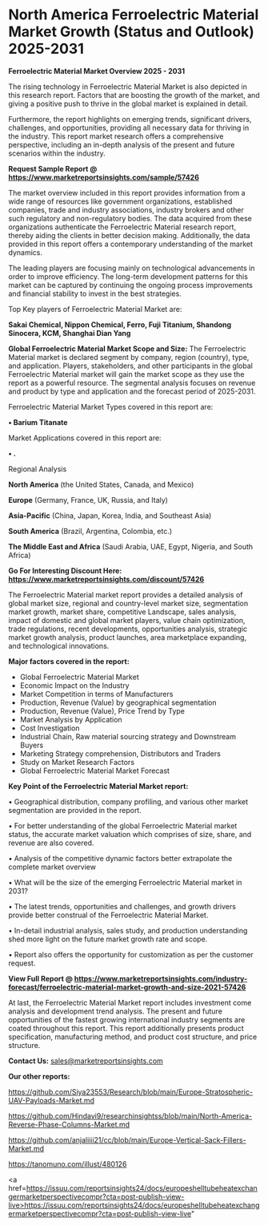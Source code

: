 # North America Ferroelectric Material Market Growth (Status and Outlook) 2025-2031

<Strong> Ferroelectric Material Market Overview 2025 - 2031</strong>

The rising technology in Ferroelectric Material Market is also depicted in this research report. Factors that are boosting the growth of the market, and giving a positive push to thrive in the global market is explained in detail.

Furthermore, the report highlights on emerging trends, significant drivers, challenges, and opportunities, providing all necessary data for thriving in the industry. This report market research offers a comprehensive perspective, including an in-depth analysis of the present and future scenarios within the industry.

<strong>Request Sample Report @ <a href=https://www.marketreportsinsights.com/sample/57426>https://www.marketreportsinsights.com/sample/57426</a></strong>

The market overview included in this report provides information from a wide range of resources like government organizations, established companies, trade and industry associations, industry brokers and other such regulatory and non-regulatory bodies. The data acquired from these organizations authenticate the Ferroelectric Material research report, thereby aiding the clients in better decision making. Additionally, the data provided in this report offers a contemporary understanding of the market dynamics.

The leading players are focusing mainly on technological advancements in order to improve efficiency. The long-term development patterns for this market can be captured by continuing the ongoing process improvements and financial stability to invest in the best strategies.

Top Key players of Ferroelectric Material Market are:

<strong>Sakai Chemical, Nippon Chemical, Ferro, Fuji Titanium, Shandong Sinocera, KCM, Shanghai Dian Yang</strong>

<strong><b>Global Ferroelectric Material Market Scope and Size:</b></strong>
The Ferroelectric Material market is declared segment by company, region (country), type, and application. Players, stakeholders, and other participants in the global Ferroelectric Material market will gain the market scope as they use the report as a powerful resource. The segmental analysis focuses on revenue and product by type and application and the forecast period of 2025-2031.

Ferroelectric Material Market Types covered in this report are:

<strong>• Barium Titanate</strong>

Market Applications covered in this report are:

<strong>• .</strong> 

Regional Analysis

<strong>North America</strong> (the United States, Canada, and Mexico)

<strong>Europe</strong> (Germany, France, UK, Russia, and Italy)

<strong>Asia-Pacific</strong> (China, Japan, Korea, India, and Southeast Asia)

<strong>South America</strong> (Brazil, Argentina, Colombia, etc.)

<strong>The Middle East and Africa</strong> (Saudi Arabia, UAE, Egypt, Nigeria, and South Africa)

<strong>Go For Interesting Discount Here: <a href=https://www.marketreportsinsights.com/discount/57426>https://www.marketreportsinsights.com/discount/57426</a></strong>

The Ferroelectric Material market report provides a detailed analysis of global market size, regional and country-level market size, segmentation market growth, market share, competitive Landscape, sales analysis, impact of domestic and global market players, value chain optimization, trade regulations, recent developments, opportunities analysis, strategic market growth analysis, product launches, area marketplace expanding, and technological innovations.

<strong><b>Major factors covered in the report:</b></strong>
<ul>
  <li>Global Ferroelectric Material Market </li>
  <li>Economic Impact on the Industry</li>
  <li>Market Competition in terms of Manufacturers</li>
  <li>Production, Revenue (Value) by geographical segmentation</li>
  <li>Production, Revenue (Value), Price Trend by Type</li>
  <li>Market Analysis by Application</li>
  <li>Cost Investigation</li>
  <li>Industrial Chain, Raw material sourcing strategy and Downstream Buyers</li>
  <li>Marketing Strategy comprehension, Distributors and Traders</li>
  <li>Study on Market Research Factors</li>
  <li>Global Ferroelectric Material Market Forecast</li>
</ul>

<strong><b>Key Point of the Ferroelectric Material Market report:</b></strong>

• Geographical distribution, company profiling, and various other market segmentation are provided in the report.

• For better understanding of the global Ferroelectric Material market status, the accurate market valuation which comprises of size, share, and revenue are also covered.

• Analysis of the competitive dynamic factors better extrapolate the complete market overview

• What will be the size of the emerging Ferroelectric Material market in 2031?

• The latest trends, opportunities and challenges, and growth drivers provide better construal of the Ferroelectric Material Market.

• In-detail industrial analysis, sales study, and production understanding shed more light on the future market growth rate and scope.

• Report also offers the opportunity for customization as per the customer request.

<strong><b>View Full Report @ <a href=https://www.marketreportsinsights.com/industry-forecast/ferroelectric-material-market-growth-and-size-2021-57426>https://www.marketreportsinsights.com/industry-forecast/ferroelectric-material-market-growth-and-size-2021-57426</a></b></strong>


At last, the Ferroelectric Material Market report includes investment come analysis and development trend analysis. The present and future opportunities of the fastest growing international industry segments are coated throughout this report. This report additionally presents product specification, manufacturing method, and product cost structure, and price structure.

<strong>Contact Us:</strong>
sales@marketreportsinsights.com

<strong>Our other reports:</strong>

<a href=https://github.com/Siya23553/Research/blob/main/Europe-Stratospheric-UAV-Payloads-Market.md>https://github.com/Siya23553/Research/blob/main/Europe-Stratospheric-UAV-Payloads-Market.md</a>

<a href=https://github.com/Hindavi9/researchinsightss/blob/main/North-America-Reverse-Phase-Columns-Market.md>https://github.com/Hindavi9/researchinsightss/blob/main/North-America-Reverse-Phase-Columns-Market.md</a>

<a href=https://github.com/anjaliiii21/cc/blob/main/Europe-Vertical-Sack-Fillers-Market.md>https://github.com/anjaliiii21/cc/blob/main/Europe-Vertical-Sack-Fillers-Market.md</a>

<a href=https://tanomuno.com/illust/480126>https://tanomuno.com/illust/480126</a>

<a href=https://issuu.com/reportsinsights24/docs/europeshelltubeheatexchangermarketperspectivecompr?cta=post-publish-view-live>https://issuu.com/reportsinsights24/docs/europeshelltubeheatexchangermarketperspectivecompr?cta=post-publish-view-live</a>"
